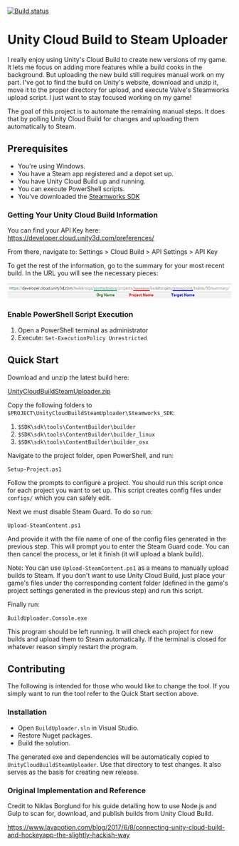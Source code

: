 [![Build status](https://ci.appveyor.com/api/projects/status/6hp8elqmalmko9b7?svg=true)](https://ci.appveyor.com/project/aschearer/unitycloudbuildsteamuploader)

# Unity Cloud Build to Steam Uploader
I really enjoy using Unity's Cloud Build to create new versions of my game. It lets me focus on adding more features while a build cooks in the background. But uploading the new build still requires manual work on my part. I've got to find the build on Unity's website, download and unzip it, move it to the proper directory for upload, and execute Valve's Steamworks upload script. I just want to stay focused working on my game! 

The goal of this project is to automate the remaining manual steps. It does that by polling Unity Cloud Build for changes and uploading them automatically to Steam.

## Prerequisites
  * You're using Windows.
  * You have a Steam app registered and a depot set up.
  * You have Unity Cloud Build up and running.
  * You can execute PowerShell scripts.
  * You've downloaded the [Steamworks SDK][2]

### Getting Your Unity Cloud Build Information ###

You can find your API Key here: https://developer.cloud.unity3d.com/preferences/

From there, navigate to: Settings > Cloud Build > API Settings > API Key

To get the rest of the information, go to the summary for your most recent build. In the URL you will see the necessary pieces:

![Unity Cloud Build data example](docs/img/CloudBuildMetadataHowTo.jpg)

### Enable PowerShell Script Execution ###

   1. Open a PowerShell terminal as administrator
   1. Execute: `Set-ExecutionPolicy Unrestricted`

## Quick Start
Download and unzip the latest build here:

[UnityCloudBuildSteamUploader.zip][1]

Copy the following folders to  `$PROJECT\UnityCloudBuildSteamUploader\Steamworks_SDK`:

1. `$SDK\sdk\tools\ContentBuilder\builder`
1. `$SDK\sdk\tools\ContentBuilder\builder_linux`
1. `$SDK\sdk\tools\ContentBuilder\builder_osx`

Navigate to the project folder, open PowerShell, and run:

    Setup-Project.ps1

Follow the prompts to configure a project. You should run this script once for each project you want to set up. This script creates config files under `configs/` which you can safely edit.

Next we must disable Steam Guard. To do so run:

    Upload-SteamContent.ps1

And provide it with the file name of one of the config files generated in the previous step. This will prompt you to enter the Steam Guard code. You can then cancel the process, or let it finish (it will upload a blank build).

Note: You can use `Upload-SteamContent.ps1` as a means to manually upload builds to Steam. If you don't want to use Unity Cloud Build, just place your game's files under the corresponding content folder (defined in the game's project settings generated in the previous step) and run this script.

Finally run:

    BuildUploader.Console.exe

This program should be left running. It will check each project for new builds and upload them to Steam automatically. If the terminal is closed for whatever reason simply restart the program.

## Contributing
The following is intended for those who would like to change the tool. If you simply want to run the tool refer to the Quick Start section above.

### Installation

 * Open `BuildUploader.sln` in Visual Studio.
 * Restore Nuget packages.
 * Build the solution.

The generated exe and dependencies will be automatically copied to `UnityCloudBuildSteamUploader`. Use that directory to test changes. It also serves as the basis for creating new release.

### Original Implementation and Reference
Credit to Niklas Borglund for his guide detailing how to use Node.js and Gulp to scan for, download, and publish builds from Unity Cloud Build.

https://www.lavapotion.com/blog/2017/6/8/connecting-unity-cloud-build-and-hockeyapp-the-slightly-hackish-way

[1]: https://github.com/aschearer/UnityCloudBuildSteamUploader/releases/latest
[2]: https://partner.steamgames.com/downloads/steamworks_sdk.zip
